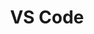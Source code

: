 ---
title: VS Code
menu:
  sidebar:
    name: VS Code
    identifier: vscode
    parent: software-development
---